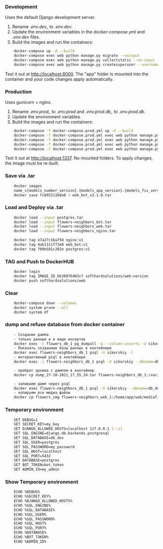 ### Development

Uses the default Django development server.

1. Rename *.env.dev_* to *.env.dev*.
2. Update the environment variables in the *docker-compose.yml* and *.env.dev* files.
3. Build the images and run the containers:
```sh
    docker-compose up -d --build
    docker-compose exec web python manage.py migrate --noinput
    docker-compose exec web python manage.py collectstatic --no-input --clear
    docker-compose exec web python manage.py createsuperuser --username Sikorskiy --email numbern19@gmail.com
```
Test it out at [http://localhost:8000](http://localhost:8000). The "app" folder is mounted into the container and your code changes apply automatically.

### Production
Uses gunicorn + nginx.
1. Rename *.env.prod_* to *.env.prod* and *.env.prod.db_* to *.env.prod.db*. 
2. Update the environment variables.
3. Build the images and run the containers:
```sh
    docker-compose -f docker-compose.prod.yml up -d --build
    docker-compose -f docker-compose.prod.yml exec web python manage.py makemigrations --noinput
    docker-compose -f docker-compose.prod.yml exec web python manage.py migrate --noinput
    docker-compose -f docker-compose.prod.yml exec web python manage.py collectstatic --no-input --clear
    docker-compose -f docker-compose.prod.yml exec web python manage.py createsuperuser --username sikorskiy --email numbern19@gmail.com
```
Test it out at [http://localhost:1337](http://localhost:1337). No mounted folders. To apply changes, the image must be re-built.

### Save via .tar 
```sh
    docker images
    name_v{models_number_version}.{models_app_version}.{models_fix_version}
    docker save fcb95211b8a8 > web_bot_v2.1.0.tar
```
### Load and Deploy via .tar 
```sh
    docker load --input postgres.tar
    docker load --input flowers-neighbors_bot.tar
    docker load --input flowers-neighbors_web.tar
    docker load --input flowers-neighbors_nginx.tar
    
    docker tag e7a27c1ba758 nginx:v1
    docker tag 4ab1311f73e0 web_bot:v1
    docker tag 700e581c202e postgres:v1
```
### TAG and Push to DockerHUB 
```sh
    docker login
    docker tag IMAGE_ID_bb38976d03cf softhardsolutions/web:version
    docker push softhardsolutions/web
```
### Clear
```sh
    docker-compose down --volumes
    docker system prune --all
    docker system df
```

### dump and refuse database from docker container
```sh
    - Создание дампа 
    - только данные и в виде инсертов
    docker exec -t flowers_db_1 pg_dumpall -a --column-inserts -U sikorskiy > dump_`date +%d-%m-%Y"_"%H_%M_%S`.sql
    - Показать созданные базы данных в контейнере
    docker exec flowers-neighbors_db_1 psql -U sikorskiy -l
    - интерактивный psql в контейнере
    docker exec -i flowers-neighbors_db_1 psql -U sikorskiy --dbname=db_dev

    - проброс архива с дампом в контейнер
    docker cp dump_27-10-2021_17_55_24.tar flowers-neighbors_db_1:/var/lib/postgresql/data

    - заливаем дамп через psql
    docker exec flowers-neighbors_db_1 psql -U sikorskiy --dbname=db_dev -f /var/lib/postgresql/data/dump_27-10-2021_17_55_24.sql
    - копируем все медиа файлы
    docker cp flowers_img flowers-neighbors_web_1:/home/app/web/mediafiles/
```

### Temporary environment
```sh
    SET DEBUG=1
    SET SECRET_KEY=my_key
    SET DJANGO_ALLOWED_HOSTS=localhost 127.0.0.1 [::1]
    SET SQL_ENGINE=django.db.backends.postgresql
    SET SQL_DATABASE=db_dev
    SET SQL_USER=postgres
    SET SQL_PASSWORD=my_password
    SET SQL_HOST=localhost
    SET SQL_PORT=5432
    SET DATABASE=postgres
    SET BOT_TOKEN=bot_token
    SET ADMIN_ID=my_admin
```
### Show Temporary environment
```sh
    ECHO %DEBUG%
    ECHO %SECRET_KEY%
    ECHO %DJANGO_ALLOWED_HOSTS%
    ECHO %SQL_ENGINE%
    ECHO %SQL_DATABASE%
    ECHO %SQL_USER%
    ECHO %SQL_PASSWORD%
    ECHO %SQL_HOST%
    ECHO %SQL_PORT%
    ECHO %DATABASE%
    ECHO %BOT_TOKEN%
    ECHO %ADMIN_ID% 
```